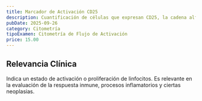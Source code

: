 ```yaml
---
title: Marcador de Activación CD25
description: Cuantificación de células que expresan CD25, la cadena alfa del receptor de IL-2, un marcador temprano de **activación de linfocitos T**.
pubDate: 2025-09-26
category: Citometría
tipoExamen: Citometría de Flujo de Activación
price: 15.00
---
```


## Relevancia Clínica
Indica un estado de activación o proliferación de linfocitos. Es relevante en la evaluación de la respuesta inmune, procesos inflamatorios y ciertas neoplasias.